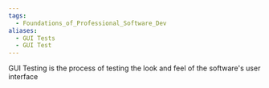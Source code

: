 ```yaml
---
tags:
  - Foundations_of_Professional_Software_Dev
aliases:
  - GUI Tests
  - GUI Test
---
```

GUI Testing is the process of testing the look and feel of the software's user interface